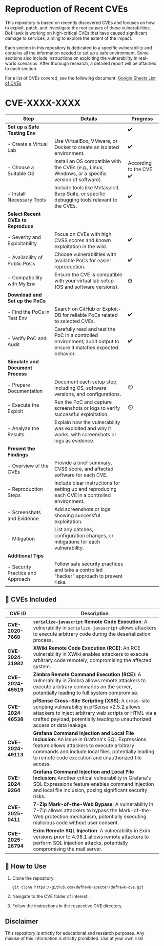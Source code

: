 # Reproduction of Recent CVEs

This repository is based on recently discovered CVEs and focuses on how to exploit, patch, and investigate the root causes of these vulnerabilities. DefHawk is working on high-critical CVEs that have caused significant damage to services, aiming to explore the extent of the impact.

Each section in this repository is dedicated to a specific vulnerability and contains all the information needed to set up a safe environment. Some sections also include instructions on exploiting the vulnerability in real-world scenarios. After thorough research, a detailed report will be attached to each section.

For a list of CVEs covered, see the following document:
[Google Sheets List of CVEs](https://docs.google.com/spreadsheets/d/1M6E_NRWxdLzWCeyMM0Dgepo36WiLItvFS30I3dHeWO0/)




# CVE-XXXX-XXXX


| **Step**                           | **Details**                                                                                                          | **Progress**      | 
|------------------------------------|----------------------------------------------------------------------------------------------------------------------|-------------------|
| **Set up a Safe Testing Env**      |                                                                                                                      |   :heavy_check_mark:          |
| - Create a Virtual Lab             | Use VirtualBox, VMware, or Docker to create an isolated environment.                                                 |   :heavy_check_mark:
|   - Choose a Suitable OS           | Install an OS compatible with the CVEs (e.g., Linux, Windows, or a specific version of software).                   | According to the CVE :heavy_check_mark:
|     - Install Necessary Tools      | Include tools like Metasploit, Burp Suite, or specific debugging tools relevant to the CVEs.                        |    :heavy_check_mark:
| **Select Recent CVEs to Reproduce**|                                                                                                                      |
| - Severity and Exploitability      | Focus on CVEs with high CVSS scores and known exploitation in the wild.                                             |    :heavy_check_mark:
|   - Availability of Public PoCs    | Choose vulnerabilities with available PoCs for easier reproduction.                                                  |   :heavy_check_mark:
|     - Compatibility with My Env    | Ensure the CVE is compatible with your virtual lab setup (OS and software versions).                                |    ❎
| **Download and Set up the PoCs**   |                                                                                                                      |
| - Find the PoCs in Test Env        | Search on GitHub or Exploit-DB for reliable PoCs related to selected CVEs.                                           |  :heavy_check_mark:
|   - Verify PoC and Audit           | Carefully read and test the PoC in a controlled environment; audit output to ensure it matches expected behavior.   |   :heavy_check_mark:
| **Simulate and Document Process**  |                                                                                                                      |
| - Prepare Documentation            | Document each setup step, including OS, software versions, and configurations.                                       |  ⏲️
|   - Execute the Exploit            | Run the PoC and capture screenshots or logs to verify successful exploitation.                                       |  ⏲️
|     - Analyze the Results          | Explain how the vulnerability was exploited and why it works, with screenshots or logs as evidence.                |
| **Present the Findings**           |                                                                                                                      |
| - Overview of the CVEs             | Provide a brief summary, CVSS score, and affected software for each CVE.                                             |  
|   - Reproduction Steps             | Include clear instructions for setting up and reproducing each CVE in a controlled environment.                      |
|     - Screenshots and Evidence     | Add screenshots or logs showing successful exploitation.                                                            |
|       - Mitigation                 | List any patches, configuration changes, or mitigations for each vulnerability.                                     |
| **Additional Tips**                |                                                                                                                      |
| - Security Practice and Approach   | Follow safe security practices and take a controlled "hacker" approach to prevent risks.                            |



## 📌 CVEs Included

| CVE ID              | Description |
|---------------------|------------|
| **CVE-2020-7660**  | **`serialize-javascript` Remote Code Execution**: A vulnerability in `serialize-javascript` allows attackers to execute arbitrary code during the deserialization process. |
| **CVE-2024-31982** | **XWiki Remote Code Execution (RCE)**: An RCE vulnerability in XWiki enables attackers to execute arbitrary code remotely, compromising the affected system. |
| **CVE-2024-45519** | **Zimbra Remote Command Execution (RCE)**: A vulnerability in Zimbra allows remote attackers to execute arbitrary commands on the server, potentially leading to full system compromise. |
| **CVE-2024-46538** | **pfSense Cross-Site Scripting (XSS)**: A cross-site scripting vulnerability in pfSense v2.5.2 allows attackers to inject arbitrary web scripts or HTML via a crafted payload, potentially leading to unauthorized access or data leakage. |
| **CVE-2024-49113** | **Grafana Command Injection and Local File Inclusion**: An issue in Grafana's SQL Expressions feature allows attackers to execute arbitrary commands and include local files, potentially leading to remote code execution and unauthorized file access. |
| **CVE-2024-9264**  | **Grafana Command Injection and Local File Inclusion**: Another critical vulnerability in Grafana's SQL Expressions feature enables command injection and local file inclusion, posing significant security risks. |
| **CVE-2025-0411**  | **7-Zip Mark-of-the-Web Bypass**: A vulnerability in 7-Zip allows attackers to bypass the Mark-of-the-Web protection mechanism, potentially executing malicious code without user consent. |
| **CVE-2025-26794** | **Exim Remote SQL Injection**: A vulnerability in Exim versions prior to 4.98.1 allows remote attackers to perform SQL injection attacks, potentially compromising the mail server. |

## 🚀 How to Use
1. Clone the repository:
   ```bash
   git clone https://github.com/defhawk-specter/defhawk-cve.git
    ```

2. Navigate to the CVE folder of interest
.
3. Follow the instructions in the respective CVE directory.

## Disclaimer

This repository is strictly for educational and research purposes. Any misuse of this information is strictly prohibited. Use at your own risk!

